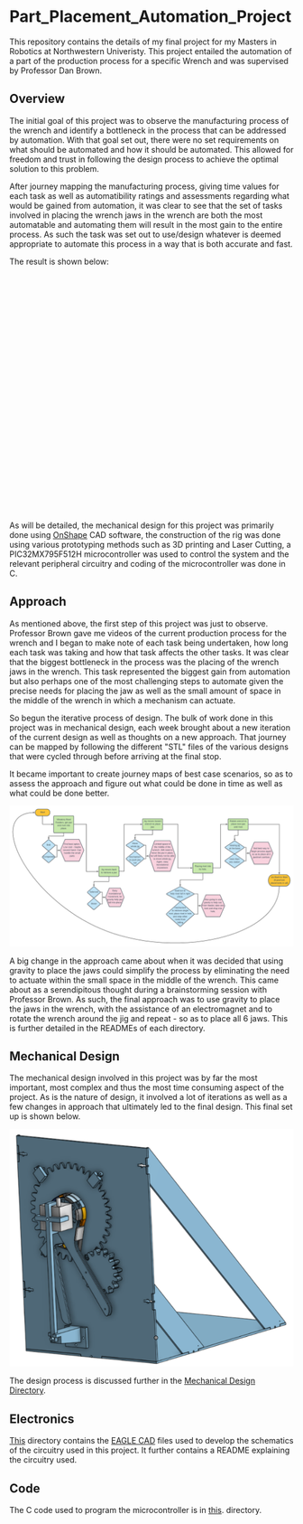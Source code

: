 # Part_Placement_Automation_Project
This repository contains the details of my final project for my Masters in Robotics at Northwestern Univeristy. This project entailed the automation of a part of the production process for a specific Wrench and was supervised by Professor Dan Brown.

## Overview
The initial goal of this project was to observe the manufacturing process of the wrench and identify a bottleneck in the process that can be addressed by automation. With that goal set out, there were no set requirements on what should be automated and how it should be automated. This allowed for freedom and trust in following the design process to achieve the optimal solution to this problem.

After journey mapping the manufacturing process, giving time values for each task as well as automatibility ratings and assessments regarding what would be gained from automation, it was clear to see that the set of tasks involved in placing the wrench jaws in the wrench are both the most automatable and automating them will result in the most gain to the entire process. As such the task was set out to use/design whatever is deemed appropriate to automate this process in a way that is both accurate and fast.

The result is shown below:
<br> <br> <div align="center"> <iframe width="630" height="385" src="" frameborder="0" allow="accelerometer; autoplay; encrypted-media; gyroscope; picture-in-picture" allowfullscreen></iframe> </div> <br>

As will be detailed, the mechanical design for this project was primarily done using <a href="https://www.onshape.com/" target="_blank">OnShape</a> CAD software, the construction of the rig was done using various prototyping methods such as 3D printing and Laser Cutting, a PIC32MX795F512H microcontroller was used to control the system and the relevant peripheral circuitry and coding of the microcontroller was done in C. 


## Approach
As mentioned above, the first step of this project was just to observe. Professor Brown gave me videos of the current production process for the wrench and I began to make note of each task being undertaken, how long each task was taking and how that task affects the other tasks. It was clear that the biggest bottleneck in the process was the placing of the wrench jaws in the wrench. This task represented the biggest gain from automation but also perhaps one of the most challenging steps to automate given the precise needs for placing the jaw as well as the small amount of space in the middle of the wrench in which a mechanism can actuate.

So begun the iterative process of design. The bulk of work done in this project was in mechanical design, each week brought about a new iteration of the current design as well as thoughts on a new approach. That journey can be mapped by following the different "STL" files of the various designs that were cycled through before arriving at the final stop. 

It became important to create journey maps of best case scenarios, so as to assess the approach and figure out what could be done in time as well as what could be done better.
<!-- ![Wrench_Journey_Map](media/Wrench_Journey_Map.pdf) -->
<p align="center"><img src="media/Wrench_Journey_Map.png" width="700" /></p>

A big change in the approach came about when it was decided that using gravity to place the jaws could simplify the process by eliminating the need to actuate within the small space in the middle of the wrench. This came about as a serendipitous thought during a brainstorming session with Professor Brown. 
As such, the final approach was to use gravity to place the jaws in the wrench, with the assistance of an electromagnet and to rotate the wrench around the jig and repeat - so as to place all 6 jaws. This is further detailed in the READMEs of each directory.

## Mechanical Design
The mechanical design involved in this project was by far the most important, most complex and thus the most time consuming aspect of the project. As is the nature of design, it involved a lot of iterations as well as a few changes in approach that ultimately led to the final design. This final set up is shown below.

[![Final](media/Final.png)](Mechanical_Design/Current/3D_prints/Final.stl)

The design process is discussed further in the [Mechanical Design Directory](/Mechanical_Design).

## Electronics

[This](/Electronics) directory contains the <a href="https://www.autodesk.com/products/eagle/overview" target="_blank">EAGLE CAD</a> files used to develop the schematics of the circuitry used in this project. It further contains a README explaining the circuitry used.

## Code

The C code used to program the microcontroller is in [this](/Code). directory.

<!-- ## Future Work -->
